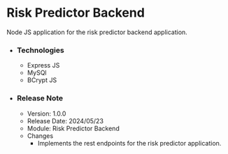 # Risk Predictor Backend
Node JS application for the risk predictor backend application.

* ### Technologies
  * Express JS
  * MySQl
  * BCrypt JS
  
* ### Release Note
  * Version: 1.0.0
  * Release Date: 2024/05/23
  * Module: Risk Predictor Backend
  * Changes
    * Implements the rest endpoints for the risk predictor application.
